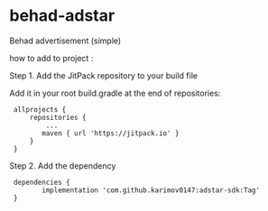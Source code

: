 # behad-adstar

Behad advertisement (simple)

 how to add to project : 
 
 Step 1. Add the JitPack repository to your build file

 Add it in your root build.gradle at the end of repositories:

	 allprojects {
		 repositories {
		 	 ...
		  	maven { url 'https://jitpack.io' }
		 }
	 }
  
   Step 2. Add the dependency

	 dependencies {
	        implementation 'com.github.karimov0147:adstar-sdk:Tag'
	 }

